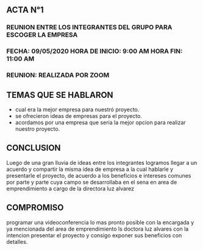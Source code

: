 ##		**ACTA N°1**

### REUNION ENTRE LOS INTEGRANTES DEL GRUPO PARA ESCOGER LA EMPRESA

### FECHA: 09/05/2020  HORA DE INICIO: 9:00 AM  HORA FIN: 11:00 AM

### REUNION: REALIZADA POR ZOOM 

## **TEMAS QUE SE HABLARON**
- cual era la mejor empresa para nuestró proyecto.
- se ofrecieron ideas de empresas para el proyecto.
- acordamos por una empresa que seria la mejor opcion para realizar nuestro proyecto.

## **CONCLUSION**
Luego de una gran lluvia de ideas entre los integrantes logramos llegar a un acuerdo y compartir la misma idea de empresa a la cual hablarle y presentarle el proyecto, de acuerdo a los beneficios e intereses comunes por parte y parte cuya campo se desarrollaba en el sena en area de emprendimiento a cargo de la directora luz alvarez

## **COMPROMISO**
programar una videoconferencia lo mas pronto posible con la encargada y ya mencionada del area de emprendimiento ls doctora luz alvares con la intencion presentar el proyecto y consigo exponer sus beneficios con detalles.
